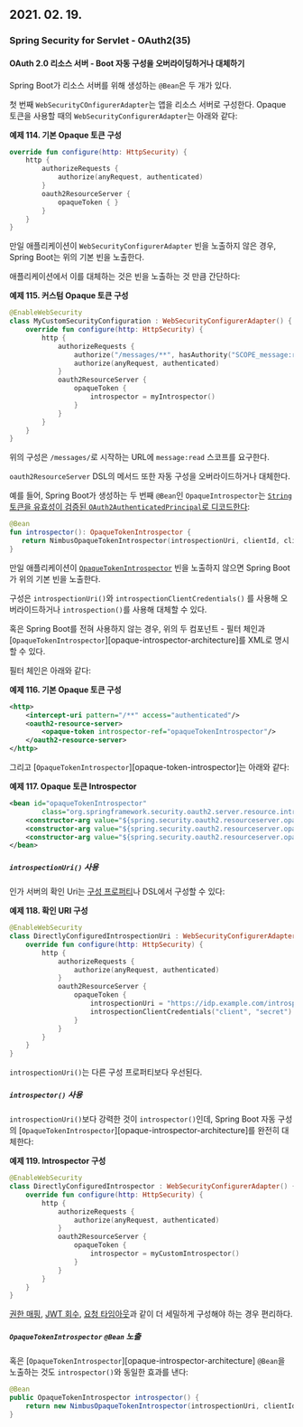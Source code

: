 ## 2021. 02. 19.

### Spring Security for Servlet - OAuth2(35)

#### OAuth 2.0 리소스 서버 - Boot 자동 구성을 오버라이딩하거나 대체하기

Spring Boot가 리소스 서버를 위해 생성하는 `@Bean`은 두 개가 있다.

첫 번째 `WebSecurityCOnfigurerAdapter`는 앱을 리소스 서버로 구성한다. Opaque 토큰을 사용할 때의 `WebSecurityConfigurerAdapter`는 아래와 같다:

**예제 114. 기본 Opaque 토큰 구성**

```kotlin
override fun configure(http: HttpSecurity) {
    http {
        authorizeRequests {
            authorize(anyRequest, authenticated)
        }
        oauth2ResourceServer {
            opaqueToken { }
        }
    }
}
```

만일 애플리케이션이 `WebSecurityConfigurerAdapter` 빈을 노출하지 않은 경우, Spring Boot는 위의 기본 빈을 노출한다.

애플리케이션에서 이를 대체하는 것은 빈을 노출하는 것 만큼 간단하다:

**예제 115. 커스텀 Opaque 토큰 구성**

```kotlin
@EnableWebSecurity
class MyCustomSecurityConfiguration : WebSecurityConfigurerAdapter() {
    override fun configure(http: HttpSecurity) {
        http {
            authorizeRequests {
                authorize("/messages/**", hasAuthority("SCOPE_message:read"))
                authorize(anyRequest, authenticated)
            }
            oauth2ResourceServer {
                opaqueToken {
                    introspector = myIntrospector()
                }
            }
        }
    }
}
```

위의 구성은 `/messages/`로 시작하는 URL에 `message:read` 스코프를 요구한다.

`oauth2ResourceServer` DSL의 메서드 또한 자동 구성을 오버라이드하거나 대체한다.

예를 들어, Spring Boot가 생성하는 두 번째 `@Bean`인 `OpaqueIntrospector`는 [`String` 토큰을 유효성이 검증된 `OAuth2AuthenticatedPrincipal`로 디코드한다][opaque-introspector-archituecture]:

 ```kotlin
@Bean
fun introspector(): OpaqueTokenIntrospector {
    return NimbusOpaqueTokenIntrospector(introspectionUri, clientId, clientSecret)
}
 ```

만일 애플리케이션이 [`OpaqueTokenIntrospector`][opaque-introspector-archituecture] 빈을 노출하지 않으면 Spring Boot가 위의 기본 빈을 노출한다.

구성은 `introspectionUri()`와 `introspectionClientCredentials()` 를 사용해 오버라이드하거나 `introspection()`를 사용해 대체할 수 있다.

혹은 Spring Boot를 전혀 사용하지 않는 경우, 위의 두 컴포넌트 - 필터 체인과 [`OpaqueTokenIntrospector`][opaque-introspector-architecture]를 XML로 명시할 수 있다.

필터 체인은 아래와 같다:

**예제 116. 기본 Opaque 토큰 구성**

```xml
<http>
    <intercept-uri pattern="/**" access="authenticated"/>
    <oauth2-resource-server>
        <opaque-token introspector-ref="opaqueTokenIntrospector"/>
    </oauth2-resource-server>
</http>
```

그리고 [`OpaqueTokenIntrospector`][opaque-token-introspector]는 아래와 같다:

**예제 117. Opaque 토큰 Introspector**

```xml
<bean id="opaqueTokenIntrospector"
        class="org.springframework.security.oauth2.server.resource.introspection.NimbusOpaqueTokenIntrospector">
    <constructor-arg value="${spring.security.oauth2.resourceserver.opaquetoken.introspection_uri}"/>
    <constructor-arg value="${spring.security.oauth2.resourceserver.opaquetoken.client_id}"/>
    <constructor-arg value="${spring.security.oauth2.resourceserver.opaquetoken.client_secret}"/>
</bean>
```

##### `introspectionUri()` 사용

인가 서버의 확인 Uri는 [구성 프로퍼티][opaque-introspection-uri]나 DSL에서 구성할 수 있다:

**예제 118. 확인 URI 구성**

```kotlin
@EnableWebSecurity
class DirectlyConfiguredIntrospectionUri : WebSecurityConfigurerAdapter() {
    override fun configure(http: HttpSecurity) {
        http {
            authorizeRequests {
                authorize(anyRequest, authenticated)
            }
            oauth2ResourceServer {
                opaqueToken {
                    introspectionUri = "https://idp.example.com/introspect"
                    introspectionClientCredentials("client", "secret")
                }
            }
        }
    }
}
```

`introspectionUri()`는 다른 구성 프로퍼티보다 우선된다.

##### `introspector()` 사용

`introspectionUri()`보다 강력한 것이 `introspector()`인데, Spring Boot 자동 구성의 [`OpaqueTokenIntrospector`][opaque-introspector-architecture]를 완전히 대체한다:

**예제 119. Introspector 구성**

```kotlin
@EnableWebSecurity
class DirectlyConfiguredIntrospector : WebSecurityConfigurerAdapter() {
    override fun configure(http: HttpSecurity) {
        http {
            authorizeRequests {
                authorize(anyRequest, authenticated)
            }
            oauth2ResourceServer {
                opaqueToken {
                    introspector = myCustomIntrospector()
                }
            }
        }
    }
}
```

[권한 매핑][opaque-authorzation-extraction], [JWT 회수][opaque-jwt-introspection], [요청 타임아웃][request-timeout]과 같이 더 세밀하게 구성해야 하는 경우 편리하다.

##### `OpaqueTokenIntrospector` `@Bean` 노출

혹은 [`OpaqueTokenIntrospector`][opaque-introspector-architecture] `@Bean`을 노출하는 것도 `introspector()`와 동일한 효과를 낸다:

```java
@Bean
public OpaqueTokenIntrospector introspector() {
    return new NimbusOpaqueTokenIntrospector(introspectionUri, clientId, clientSecret);
}
```



[opaque-introspector-archituecture]: https://docs.spring.io/spring-security/site/docs/5.4.1/reference/html5/#oauth2resourceserver-opaque-architecture-introspector
[opaque-introspection-uri]: https://docs.spring.io/spring-security/site/docs/5.4.1/reference/html5/#oauth2resourceserver-opaque-introspectionuri
[opaque-authorzation-extraction]: https://docs.spring.io/spring-security/site/docs/5.4.1/reference/html5/#oauth2resourceserver-opaque-authorization-extraction
[opaque-jwt-introspection]: https://docs.spring.io/spring-security/site/docs/5.4.1/reference/html5/#oauth2resourceserver-opaque-jwt-introspector
[request-timeout]: https://docs.spring.io/spring-security/site/docs/5.4.1/reference/html5/#oauth2resourceserver-opaque-timeouts